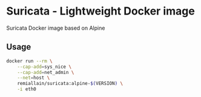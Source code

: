 # Suricata - Lightweight Docker image 

Suricata Docker image based on Alpine

## Usage

```bash
docker run --rm \
    --cap-add=sys_nice \
    --cap-add=net_admin \
    --net=host \
    remiallain/suricata:alpine-$(VERSION) \
    -i eth0
```
